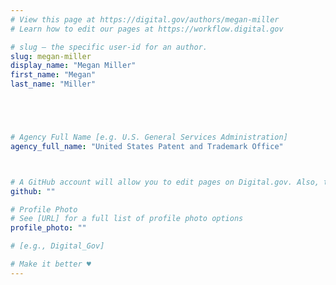 ```yaml
---
# View this page at https://digital.gov/authors/megan-miller
# Learn how to edit our pages at https://workflow.digital.gov

# slug — the specific user-id for an author.
slug: megan-miller
display_name: "Megan Miller"
first_name: "Megan"
last_name: "Miller"





# Agency Full Name [e.g. U.S. General Services Administration]
agency_full_name: "United States Patent and Trademark Office"



# A GitHub account will allow you to edit pages on Digital.gov. Also, the image used in your GitHub account can be used to populate your digital.gov profile photo. Learn more about getting a Github account at [URL]
github: ""

# Profile Photo
# See [URL] for a full list of profile photo options
profile_photo: ""

# [e.g., Digital_Gov]

# Make it better ♥
---
```

